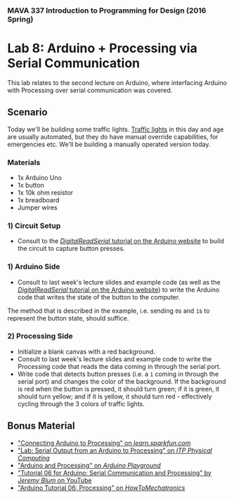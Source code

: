 ### MAVA 337 Introduction to Programming for Design  (2016 Spring)

# Lab 8: Arduino + Processing via Serial Communication

This lab relates to the second lecture on Arduino, where interfacing Arduino with Processing over serial communication was covered.

## Scenario

Today we'll be building some traffic lights. [Traffic lights](https://en.wikipedia.org/wiki/Traffic_light) in this day and age are usually automated, but they do have manual override capabilities, for emergencies etc. We'll be building a manually operated version today.

### Materials

- 1x Arduino Uno
- 1x button
- 1x 10k ohm resistor
- 1x breadboard
- Jumper wires

### 1) Circuit Setup

- Consult to the [*DigitalReadSerial* tutorial on the Arduino website](http://www.arduino.cc/en/Tutorial/DigitalReadSerial) to build the circuit to capture button presses.

### 1) Arduino Side

- Consult to last week's lecture slides and example code (as well as the [*DigitalReadSerial* tutorial on the Arduino website](http://www.arduino.cc/en/Tutorial/DigitalReadSerial)) to write the Arduino code that writes the state of the button to the computer.
 
The method that is described in the example, i.e. sending `0`s and `1`s to represent the button state, should suffice.

### 2) Processing Side

- Initialize a blank canvas with a red background.
- Consult to last week's lecture slides and example code  to write the Processing code that reads the data coming in through the serial port.
- Write code that detects button presses (i.e. a `1` coming in through the serial port) and changes the color of the background. If the background is red when the button is pressed, it should turn green; if it is green, it should turn yellow; and if it is yellow, it should turn red - effectively cycling through the 3 colors of traffic lights.

## Bonus Material

- ["Connecting Arduino to Processing" on *learn.sparkfun.com*](https://learn.sparkfun.com/tutorials/connecting-arduino-to-processing)
- ["Lab: Serial Output from an Arduino to Processing" on *ITP Physical Computing*](https://itp.nyu.edu/physcomp/labs/labs-serial-communication/serial-output-from-an-arduino/)
- ["Arduino and Processing" on *Arduino Playground*](http://playground.arduino.cc/Interfacing/Processing)
- ["Tutorial 06 for Arduino: Serial Communication and Processing" by *Jeremy Blum* on YouTube](https://youtu.be/g0pSfyXOXj8)
- ["Arduino Tutorial 06: Processing" on *HowToMechatronics*](http://howtomechatronics.com/tutorials/arduino/processing/)
